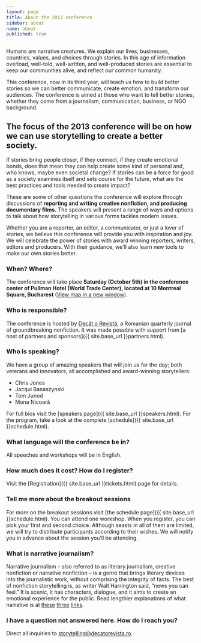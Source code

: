 ```yaml
---
layout: page
title: About the 2013 conference
sidebar: about
name: about
published: true
---
```


Humans are narrative creatures. We explain our lives, businesses, countries, values, and choices through stories. In this age of information overload, well-told, well-written, and well-produced stories are essential to keep our communities alive, and reflect our common humanity.

This conference, now in its third year, will teach us how to build better stories so we can better communicate, create emotion, and transform our audiences. The conference is aimed at those who want to tell better stories, whether they come from a journalism, communication, business, or NGO background.

## The focus of the 2013 conference will be on how we can use storytelling to create a better society.

If stories bring people closer, if they connect, if they create emotional bonds, does that mean they can help create some kind of personal and, who knows, maybe even societal change? If stories can be a force for good as a society examines itself and sets course for the future, what are the best practices and tools needed to create impact?

These are some of other questions the conference will explore through discussions of **reporting and writing creative nonfiction, and producing documentary films.** The speakers will present a range of ways and options to talk about how storytelling in various forms tackles modern issues.

Whether you are a reporter, an editor, a communicator, or just a lover of stories, we believe this conference will provide you with inspiration and joy. We will celebrate the power of stories with award winning reporters, writers, editors and producers. With their guidance, we'll also learn new tools to make our own stories better.

### When? Where?

The conference will take place **Saturday (October 5th) in the conference center of Pullman Hotel (World Trade Center), located at 10 Montreal Square, Bucharest** ([View map in a new window](#)). 

### Who is responsible?

The conference is hosted by [Decât o Revistă](http://www.decatorevista.ro), a Romanian quarterly journal of groundbreaking nonfiction. It was made possible with support from [a host of partners and sponsors]({{ site.base_url }}partners.html).

### Who is speaking?

We have a group of amazing speakers that will join us for the day; both veterans and innovators, all accomplished and award-winning storytellers:

- Chris Jones
- Jacqui Banaszynski
- Tom Junod
- Mona Nicoară

For full bios visit the [speakers page]({{ site.base_url }}speakers.html). For the program, take a look at the complete [schedule]({{ site.base_url }}schedule.html).

### What language will the conference be in?

All speeches and workshops will be in English.

### How much does it cost? How do I register?

Visit the [Registration]({{ site.base_url }}tickets.html) page for details.

### Tell me more about the breakout sessions

For more on the breakout sessions visit [the schedule page]({{ site.base_url }}schedule.html). You can attend one workshop. When you register, you can pick your first and second choice. Although seasts in all of them are limited, we will try to distribute participants according to their wishes. We will notify you in advance about the session you’ll be attending. 

### What is narrative journalism?

Narrative journalism – also referred to as literary journalism, creative nonfiction or narrative nonfiction – is a genre that brings literary devices into the journalistic work, without comprising the integrity of facts. The best of nonfiction storytelling is, as writer Walt Harrington said, “news you can feel.” It is scenic, it has characters, dialogue, and it aims to create an emotional experience for the public. Read lengthier explanations of what narrative is at [these](http://www.niemanstoryboard.org/1997/03/28/a-writers-essay-seeking-the-extraordinary-in-the-ordinary-2/) [three](http://www.niemanstoryboard.org/1995/01/01/breakable-rules-for-literary-journalists/) [links](http://www.creativenonfiction.org/thejournal/articles/issue06/06editor.htm).

### I have a question not answered here. How do I reach you?

Direct all inquiries to [storytelling@decatorevista.ro](mailto:storytelling@decatorevista.ro).